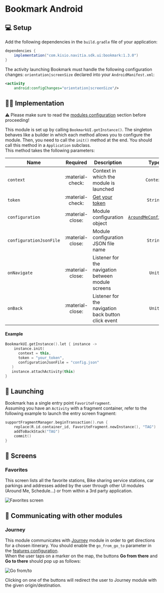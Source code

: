 # Bookmark Android

## 💻 Setup

Add the following dependencies in the `build.gradle` file of your application:

``` groovy
dependencies {
    implementation("com.kisio.navitia.sdk.ui:bookmark:1.3.0")
}
```

The activity launching Bookmark must handle the following configuration changes: `orientation|screenSize` declared into your `AndroidManifest.xml`:

``` xml
<activity
    android:configChanges="orientation|screenSize"/>
```

## 👨‍💻  Implementation

⚠️ Please make sure to read the [modules configuration](../../getting_started/#modules-configuration) section before proceeding!<br>

This module is set up by calling `BookmarkUI.getInstance()`. The singleton behaves like a builder in which each method allows you to configure the module. Then, you need to call the `init()` method at the end. You should call this method in a `Application` subclass.<br>
This method takes the following parameters:

| Name | Required | Description | Type | Default |
| --- |:---:| --- | :---: | :---: |
| `context` | :material-check: | Context in which the module is launched | `Context` | :material-close: |
| `token` | :material-check: | <a href="https://navitia.io/inscription/" target="_blank">Get your token</a> | `String` | :material-close: |
| `configuration` | :material-close: | Module configuration object | [`AroundMeConfiguration`](../../getting_started/#modules-configuration) | `null` |
| `configurationJsonFile` | :material-close: | Module configuration JSON file name | `String` | `null` |
| `onNavigate` | :material-close: | Listener for the navigation between module screens | `Unit` | `{ _ -> }` |
| `onBack` | :material-close: | Listener for the navigation back button click event | `Unit` | `{ _ -> }` |

<h4>Example</h4>

``` kotlin
BookmarkUI.getInstance().let { instance ->
    instance.init(
      context = this,
      token = "your_token",
      configurationJsonFile = "config.json"
   )
   instance.attachActivity(this)
}
```

## 🚀  Launching

Bookmark has a single entry point `FavoriteFragment`.<br>
Assuming you have an `Activity` with a fragment container, refer to the following example to launch the entry screen fragment:

``` kotlin
supportFragmentManager.beginTransaction().run {
    replace(R.id.container_id, FavoriteFragment.newInstance(), "TAG")
    addToBackStack("TAG")
    commit()
}
```

## 📱 Screens

### Favorites

This screen lists all the favorite stations, Bike sharing service stations, car parkings and addresses added by the user through other UI modules (Around Me, Schedule...) or from within a 3rd party application.<br>

<img class="img-overview" src="/navitia_sdk_docs/assets/img/bookmark_android_favorites_screen.png" alt="Favorites screen">

## 📢 Communicating with other modules

### Journey

This module communicates with [Journey](../../journey/) module in order to get directions for a chosen itinerary. You should enable the `go_from_go_to` parameter in the [features configuration](../../getting_started/#around-me-features).<br>
When the user taps on a marker on the map, the buttons **Go from there** and **Go to there** should pop up as follows:

<img class="img-overview" src="/navitia_sdk_docs/assets/img/bookmark_android_go_fromto.png" alt="Go from/to">

Clicking on one of the buttons will redirect the user to Journey module with the given origin/destination.<br>
